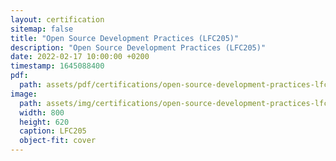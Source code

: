 ```yaml
---
layout: certification
sitemap: false
title: "Open Source Development Practices (LFC205)"
description: "Open Source Development Practices (LFC205)"
date: 2022-02-17 10:00:00 +0200
timestamp: 1645088400
pdf:
  path: assets/pdf/certifications/open-source-development-practices-lfc205.pdf
image:
  path: assets/img/certifications/open-source-development-practices-lfc205.webp
  width: 800
  height: 620
  caption: LFC205
  object-fit: cover
---
```


